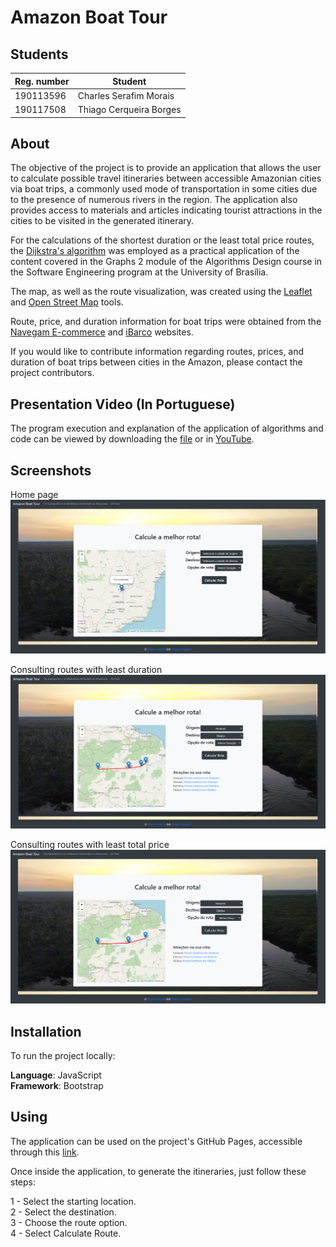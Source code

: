 # Amazon Boat Tour

## Students

| Reg. number | Student                 |
| ----------- | ----------------------- |
| 190113596   | Charles Serafim Morais  |
| 190117508   | Thiago Cerqueira Borges |


## About

The objective of the project is to provide an application that allows the user to calculate possible travel itineraries between accessible Amazonian cities via boat trips, a commonly used mode of transportation in some cities due to the presence of numerous rivers in the region. The application also provides access to materials and articles indicating tourist attractions in the cities to be visited in the generated itinerary.

For the calculations of the shortest duration or the least total price routes, the [Dijkstra's algorithm](https://en.wikipedia.org/wiki/Dijkstra%27s_algorithm) was employed as a practical application of the content covered in the Graphs 2 module of the Algorithms Design course in the Software Engineering program at the University of Brasília.

The map, as well as the route visualization, was created using the [Leaflet](https://leafletjs.com/) and [Open Street Map](https://www.openstreetmap.org/) tools.

Route, price, and duration information for boat trips were obtained from the [Navegam E-commerce](https://navegam.com.br/) and [iBarco](ibarco.com.br/) websites.

If you would like to contribute information regarding routes, prices, and duration of boat trips between cities in the Amazon, please contact the project contributors.


## Presentation Video (In Portuguese)

The program execution and explanation of the application of algorithms and code can be viewed by downloading the [file](https://github.com/charles-serafim/Grafos2_Amazon-Boat-Tour/raw/master/Apresenta%C3%A7%C3%A3o_Trabalho_Grafos_2_Amazon_Boat_Tour.mp4) or in [YouTube](https://www.youtube.com/watch?v=8hWu22xi3HM).


## Screenshots

Home page
![Alt text](image-3.png)

Consulting routes with least duration
![Alt text](image-5.png)

Consulting routes with least total price
![Alt text](image.png)


## Installation

To run the project locally:

**Language**: JavaScript <br>
**Framework**: Bootstrap <br>

## Using

The application can be used on the project's GitHub Pages, accessible through this [link](https://charles-serafim.github.io/Grafos2_Amazon-Boat-Tour/).

Once inside the application, to generate the itineraries, just follow these steps:

1 - Select the starting location.<br>
2 - Select the destination.<br>
3 - Choose the route option.<br>
4 - Select Calculate Route.<br>